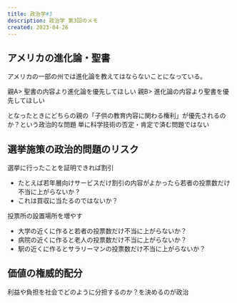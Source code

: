```yaml
---
title: 政治学#3
description: 政治学 第3回のメモ
created: 2023-04-26
---
```


## アメリカの進化論・聖書

アメリカの一部の州では進化論を教えてはならないことになっている。

親A> 聖書の内容より進化論を優先してほしい
親B> 進化論の内容より聖書を優先してほしい

となったときにどちらの親の「子供の教育内容に関わる権利」が優先されるのか？という政治的な問題
単に科学技術の否定・肯定で済む問題ではない

## 選挙施策の政治的問題のリスク

選挙に行ったことを証明できれば割引

- たとえば若年層向けサービスだけ割引の内容がよかったら若者の投票数だけ不当に上がらないか？
- これは買収に当たるのではないか？

投票所の設置場所を増やす

- 大学の近くに作ると若者の投票数だけ不当に上がらないか？
- 病院の近くに作ると老人の投票数だけ不当に上がらないか？
- 駅の近くに作るとサラリーマンの投票数だけ不当に上がらないか？

## 価値の権威的配分

利益や負担を社会でどのように分担するのか？を決めるのが政治

